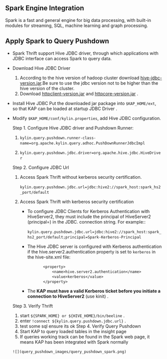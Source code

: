 ## Spark Engine Integration

Spark is a fast and general engine for big data processing, with built-in modules for streaming, SQL, machine learning and graph processing.

## Apply Spark to Query Pushdown
* Spark Thrift support Hive JDBC driver, through which applications with JDBC interface can access Spark to query data.

* Download Hive JDBC Driver
  1. According to the hive version of hadoop cluster download [hive-jdbc-version.jar](hive-jdbc.jarhttps://mvnrepository.com/artifact/org.apache.hive/hive-jdbc).Be sure to use the jdbc version not to be higher than the hive version of the cluster.
  2. Download [httpclient-version.jar](https://mvnrepository.com/artifact/org.apache.httpcomponents/httpclient) and [httpcore-version.jar](https://mvnrepository.com/artifact/org.apache.httpcomponents/httpcore) .

* Install Hive JDBC
  Put the downloaded jar package into `$KAP_HOME/ext`, so that KAP can be loaded at startup JDBC Driver .


* Modify `$KAP_HOME/conf/kylin.properties`, add Hive JDBC configuration.


  Step 1. Configure Hive JDBC driver and Pushdown Runner:

     1. ```kylin.query.pushdown.runner-class-name=org.apache.kylin.query.adhoc.PushDownRunnerJdbcImpl```

     2. ```kylin.query.pushdown.jdbc.driver=org.apache.hive.jdbc.HiveDriver```


  Step 2. Configure JDBC Url

     1. Access Spark Thrift without kerberos security certification.

          ```kylin.query.pushdown.jdbc.url=jdbc:hive2://spark_host:spark_hs2_port/default```

     2. Access Spark Thrift with kerberos security certification
        + To configure JDBC Clients for Kerberos Authentication with HiveServer2, they must include the principal of HiveServer2 (principal=<HiveServer2-Kerberos-Principal>) in the JDBC. connection string. For example::

           ```kylin.query.pushdown.jdbc.url=jdbc:hive2://spark_host:spark_hs2_port/default;principal=Spark-Kerberos-Principal```


         + The Hive JDBC server is configured with Kerberos authentication if the hive.server2.authentication property is set to `kerberos` in the hive-site.xml file:

            ```
                   <property>
                       <name>hive.server2.authentication</name>
                       <value>kerberos</value>
                   </property>
             ```
        + The **KAP must have a valid Kerberos ticket before you initiate a connection to HiveServer2** (use kinit) .

  Step 3. Verify Thrift
     1. start `${SPARK_HOME} or ${HIVE_HOME}/bin/beeline` .
     2. enter ```!connect ${kylin.query.pushdown.jdbc.url}``` .
     3. test some sql ensure its ok
  Step 4. Verify Query Pushdown
     1. Start KAP to query loaded tables in the insight page
     2. If queries working track can be found in the Spark web page, it means KAP has been integrated with Spark normally

      ![](query_pushdown_images/query_pushdown_spark.png)





